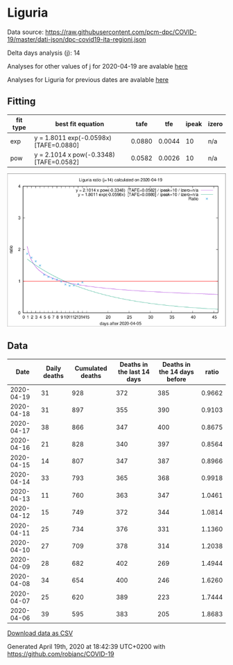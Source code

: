 # Liguria

Data source: https://raw.githubusercontent.com/pcm-dpc/COVID-19/master/dati-json/dpc-covid19-ita-regioni.json

Delta days analysis (j): 14

Analyses for other values of j for 2020-04-19 are avalable [here](../2020-04-19/README.md)

Analyses for Liguria for previous dates are avalable [here](../README.md)

## Fitting 
|fit type|best fit equation|tafe|tfe|ipeak|izero|
|-------|-----|--------|------|---|---|
|exp|y = 1.8011 exp(-0.0598x)  [TAFE=0.0880]|0.0880|0.0044|10|n/a|
|pow|y = 2.1014 x pow(-0.3348)  [TAFE=0.0582]|0.0582|0.0026|10|n/a|

![Plot](COVID-19_liguria_j14_2020-04-19.png)

## Data
|Date|Daily deaths|Cumulated deaths|Deaths in the last 14 days|Deaths in the 14 days before|ratio|
|----|----------|-----------|-------|--------------------|-----|
|2020-04-19|31|928|372|385|0.9662|
|2020-04-18|31|897|355|390|0.9103|
|2020-04-17|38|866|347|400|0.8675|
|2020-04-16|21|828|340|397|0.8564|
|2020-04-15|14|807|347|387|0.8966|
|2020-04-14|33|793|365|368|0.9918|
|2020-04-13|11|760|363|347|1.0461|
|2020-04-12|15|749|372|344|1.0814|
|2020-04-11|25|734|376|331|1.1360|
|2020-04-10|27|709|378|314|1.2038|
|2020-04-09|28|682|402|269|1.4944|
|2020-04-08|34|654|400|246|1.6260|
|2020-04-07|25|620|389|223|1.7444|
|2020-04-06|39|595|383|205|1.8683|

[Download data as CSV](COVID-19_liguria_j14_2020-04-19.csv)

Generated April 19th, 2020 at 18:42:39 UTC+0200 with https://github.com/robianc/COVID-19
